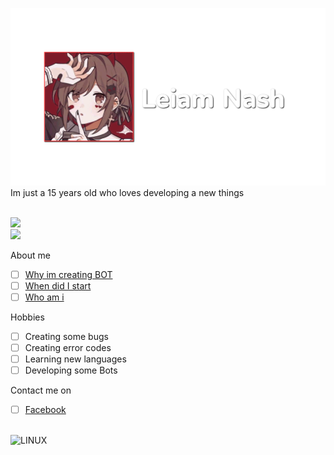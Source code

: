 ![This is an imagine](https://github.com/LeiamNashRebirth/QueensBlade/blob/main/leiamnash.png)
Im just a 15 years old who loves developing a new things

<Br>

<a href="https://github.com/anuraghazra/github-readme-stats">
      <img src="https://github-readme-stats.vercel.app/api?username=LeiamNashRebirth&show_icons=true&theme=tokyonight&count_private=true">
  </a><br>
  <a href="https://github.com/anuraghazra/github-readme-stats">
      <img src="https://github-readme-stats.vercel.app/api//top-langs?username=LeiamNashRebirth&show_icons=true&theme=tokyonight&count_private=true&langs_count=10&layout=compact">
  </a><br>

About me
- [ ] [Why im creating BOT](https://github.com/LeiamNashRebirth/BOT_Messenger/blob/main/leiam.md)
- [ ] [When did I start](https://github.com/LeiamNashRebirth/BOT_Messenger/blob/main/when%20did%20i%20start.md)
- [ ] [Who am i](https://github.com/LeiamNashRebirth/BOT_Messenger/blob/main/who%20am%20i.md)

Hobbies
- [ ] Creating some bugs
- [ ] Creating error codes
- [ ] Learning new languages
- [ ] Developing some Bots

Contact me on
- [ ] [Facebook](https://www.facebook.com/LeiamNashRebrth)
<Br> <br>

![LINUX](https://img.shields.io/badge/LINUX-FCC624?style=flat-square&logo=linux&logoColor=black)&nbsp;

